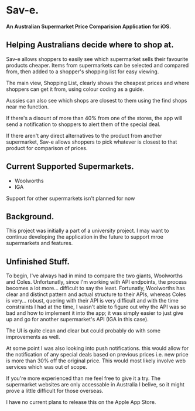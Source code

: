 # Sav-e.
**An Australian Supermarket Price Comparision Application for iOS.**

## Helping Australians decide where to shop at.
Sav-e allows shoppers to easily see which supermarket sells their favourite products cheaper. Items from supermarkets can be selected and compared from, then added to a shopper's shopping list for easy viewing. 

The main view, Shopping List, clearly shows the cheapest prices and where shoppers can get it from, using colour coding as a guide.

Aussies can also see which shops are closest to them using the find shops near me function.

If there's a disount of more than 40% from one of the stores, the app will send a notification to shoppers to alert them of the special deal. 

If there aren't any direct alternatives to the product from another supermarket, Sav-e allows shoppers to pick whatever is closest to that product for comparison of prices.

## Current Supported Supermarkets.
- Woolworths
- IGA

Support for other supermarkets isn't planned for now

## Background.
This project was initially a part of a university project. I may want to continue developing the application in the future to support mroe supermarkets and features.

## Unfinished Stuff.
To begin, I've always had in mind to compare the two giants, Woolworths and Coles. Unfortunatly, since I'm working with API endpoints, the process becomes a lot more... difficult to say the least. Fortunatly, Woolworths has clear and distinct pattern and actual structure to their APIs, whereas Coles is very... robust, quering with their API is very difficult and with the time constraints I had at the time, I wasn't able to figure out why the API was so bad and how to implement it into the app; it was simply easier to just give up and go for another supermarket's API (IGA in this case).

The UI is quite clean and clear but could probably do with some improvements as well.

At some point I was also looking into push notifications. this would allow for the notification of any special deals based on previous prices i.e. new price is more than 30% off the original price. This would most likely involve web services which was out of scope.

If you're more experienced than me feel free to give it a try. The supermarket websites are only accessable in Australia I belive, so it might prove a little difficult for those overseas.

I have no current plans to release this on the Apple App Store.
